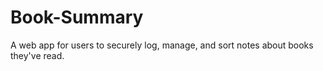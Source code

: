 # Book-Summary
A web app for users to securely log, manage, and sort notes about books they've read.
